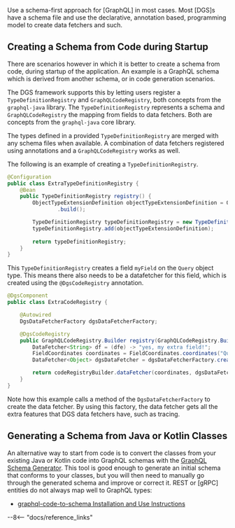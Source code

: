 Use a schema-first approach for [GraphQL] in most cases.
Most [DGS]s have a schema file and use the declarative, annotation based, programming model to create data fetchers and such.

## Creating a Schema from Code during Startup

There are scenarios however in which it is better to create a schema from code, during startup of the application.
An example is a GraphQL schema which is derived from another schema, or in code generation scenarios.

The DGS framework supports this by letting users register a `TypeDefinitionRegistry` and `GraphQLCodeRegistry`, both concepts from the `graphql-java` library.
The `TypeDefinitionRegistry` represents a schema and `GraphQLCodeRegistry` the mapping from fields to data fetchers.
Both are concepts from the `graphql-java` core library.

The types defined in a provided `TypeDefinitionRegistry` are merged<!-- http://go/pv --> with any schema files when available<!-- when what is available? the types or the schema? -->.
A combination of data fetchers registered using annotations and a `GraphQLCodeRegistry` works<!-- a more precise verb would be better here --> as well.

The following is an example of creating a `TypeDefinitionRegistry`.

```java
@Configuration
public class ExtraTypeDefinitionRegistry {
    @Bean
    public TypeDefinitionRegistry registry() {
        ObjectTypeExtensionDefinition objectTypeExtensionDefinition = ObjectTypeExtensionDefinition.newObjectTypeExtensionDefinition().name("Query").fieldDefinition(FieldDefinition.newFieldDefinition().name("myField").type(new TypeName("String")).build())
                .build();

        TypeDefinitionRegistry typeDefinitionRegistry = new TypeDefinitionRegistry();
        typeDefinitionRegistry.add(objectTypeExtensionDefinition);
        
        return typeDefinitionRegistry;
    }
}
```

This `TypeDefinitionRegistry` creates a field `myField` on the `Query` object type.
This means there also needs to be<!-- http://go/pv --> a datafetcher for this field, which is created<!-- http://go/pv --> using<!-- http://go/pv --> the `@DgsCodeRegistry` annotation.

```java
@DgsComponent
public class ExtraCodeRegistry {

    @Autowired
    DgsDataFetcherFactory dgsDataFetcherFactory;

    @DgsCodeRegistry
    public GraphQLCodeRegistry.Builder registry(GraphQLCodeRegistry.Builder codeRegistryBuilder, TypeDefinitionRegistry registry) {
        DataFetcher<String> df = (dfe) -> "yes, my extra field!";
        FieldCoordinates coordinates = FieldCoordinates.coordinates("Query", "myField");
        DataFetcher<Object> dgsDataFetcher = dgsDataFetcherFactory.createDataFetcher(coordinates, df);

        return codeRegistryBuilder.dataFetcher(coordinates, dgsDataFetcher);
    }
}
```

Note how this example calls a method of the `DgsDataFetcherFactory` to create the data fetcher. 
By using this factory, the data fetcher gets all the extra features that DGS data fetchers have, such as tracing.

## Generating a Schema from Java or Kotlin Classes

An alternative way to start from code is to convert the classes from your existing Java or Kotlin code into GraphQL schemas with the [GraphQL Schema Generator](https://docs.google.com/presentation/d/1nGf5-gbzet63_z0sGBvhVQAtO_F4A2ZgSsUnfjFmYnE).
This tool is good enough to generate an initial schema that conforms to your classes, but you will then need to manually go through the generated schema and improve or correct it.
REST or [gRPC] entities do not always map well to GraphQL types:

* [graphql-code-to-schema Installation and Use Instructions](https://stash.corp.netflix.com/projects/CMENG/repos/graphql-code-to-schema/browse/README.md)

--8<-- "docs/reference_links"

